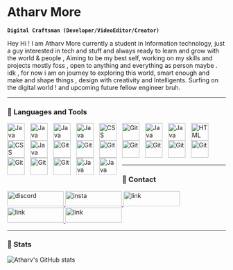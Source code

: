 # Atharv More

**`Digital Craftsman (Developer/VideoEditor/Creator)`**

Hey Hi ! I am Atharv More currently a student in Information technology, just a guy interested in tech and stuff and always ready to learn and grow with the world & people , Aiming to be my best self, working on my skills and projects mostly foss , open to anything and everything as person maybe . idk , for now i am on journey to exploring this world, smart enough and make and shape things , design with creativity and  Intelligents. Surfing on the digital world ! and upcoming future fellow engineer bruh.     

---

### 🧰 Languages and Tools


<img align="left" alt="Java" width="40px" style="padding-right:10px;" src="https://cdn.jsdelivr.net/gh/devicons/devicon/icons/python/python-original.svg"/>
<img align="left" alt="Java" width="40px" style="padding-right:10px;" src="https://cdn.jsdelivr.net/gh/devicons/devicon/icons/flutter/flutter-original.svg"/>
<img align="left" alt="Java" width="40px" style="padding-right:10px;" src="https://cdn.jsdelivr.net/gh/devicons/devicon/icons/dart/dart-original.svg"/>
<img align="left" alt="Java" width="40px" style="padding-right:10px;" src="https://cdn.jsdelivr.net/gh/devicons/devicon/icons/linux/linux-original.svg">
<img align="left" alt="CSS" width="40px" style="padding-right:10px;" src="https://cdn.jsdelivr.net/gh/devicons/devicon/icons/debian/debian-original.svg">
<img align="left" alt="Git" width="40px" style="padding-right:10px;" src="https://cdn.jsdelivr.net/gh/devicons/devicon/icons/vim/vim-original.svg"/>
<img align="left" alt="Java" width="40px" style="padding-right:10px;" src="https://cdn.jsdelivr.net/gh/devicons/devicon/icons/sqlite/sqlite-original.svg"/>
<img align="left" alt="Java" width="40px" style="padding-right:10px;" src="https://cdn.jsdelivr.net/gh/devicons/devicon/icons/javascript/javascript-original.svg">
<img align="left" alt="HTML" width="40px" style="padding-right:10px;" src="https://cdn.jsdelivr.net/gh/devicons/devicon/icons/html5/html5-plain.svg" />
<img align="left" alt="CSS" width="40px" style="padding-right:10px;" src="https://cdn.jsdelivr.net/gh/devicons/devicon/icons/css3/css3-plain.svg"/>
<img align="left" alt="Java" width="40px" style="padding-right:10px;" src="https://www.vectorlogo.zone/logos/firebase/firebase-icon.svg">
<img align="left" alt="Git" width="40px" style="padding-right:10px;" src="https://cdn.jsdelivr.net/gh/devicons/devicon/icons/git/git-original.svg" />
<img align="left" alt="Git" width="40px" style="padding-right:10px;" src="https://cdn.jsdelivr.net/gh/devicons/devicon/icons/nginx/nginx-original.svg"/>
<img align="left" alt="Git" width="40px" style="padding-right:10px;" src="https://cdn.jsdelivr.net/gh/devicons/devicon/icons/figma/figma-original.svg"/>
<img align="left" alt="Git" width="40px" style="padding-right:10px;" src="https://cdn.jsdelivr.net/gh/devicons/devicon/icons/android/android-plain-wordmark.svg"/>
<img align="left" alt="Git" width="40px" style="padding-right:10px;" src="https://cdn.jsdelivr.net/gh/devicons/devicon/icons/androidstudio/androidstudio-original.svg"/>

<br><br/>
<img align="left" alt="Git" width="40px" style="padding-right:10px;" src="https://www.vectorlogo.zone/logos/tensorflow/tensorflow-icon.svg"/>
<img align="left" alt="Git" width="40px" style="padding-right:10px;" src="https://cdn.jsdelivr.net/gh/devicons/devicon/icons/php/php-original.svg"/>
<img align="left" alt="Git" width="40px" style="padding-right:10px;" src="https://cdn.jsdelivr.net/gh/devicons/devicon/icons/vscode/vscode-original.svg"/>
<img align="left" alt="Git" width="40px" style="padding-right:10px;" src="https://cdn.jsdelivr.net/gh/devicons/devicon/icons/c/c-original.svg"/>
<img align="left" alt="Git" width="40px" style="padding-right:10px;" src="https://cdn.jsdelivr.net/gh/devicons/devicon/icons/gradle/gradle-plain.svg"/>
<img align="left" alt="Java" width="40px" style="padding-right:10px;" src="https://cdn.jsdelivr.net/gh/devicons/devicon/icons/django/django-plain.svg">
<img align="left" alt="Java" width="40px" style="padding-right:10px;" src="https://cdn.jsdelivr.net/gh/devicons/devicon/icons/bash/bash-original.svg"/>
<!--img align="left" alt="Java" width="40px" style="padding-right:10px;" src="https://cdn.jsdelivr.net/gh/devicons/devicon/icons/jupyter/jupyter-original.svg"/-->
<br><br/>

---

### 💬 Contact

<a href="https://discord.com/users/77963055128693964" rel="nofollow"> <img src="https://img.shields.io/badge/Discord-5865F2?style=for-the-badge&logo=discord&logoColor=white" alt="discord" style="max-width: 100%" width="130" height="35"> </a>
<a href="https://www.instagram.com/atharv_more3/" rel="nofollow"> <img src="https://img.shields.io/badge/Instagram-E4405F?style=for-the-badge&logo=instagram&logoColor=white" alt="insta" style="max-width: 100%;" width="130" height="35"> </a>
<a href="https://www.linkedin.com/in/atharv-more-409a5a240/" rel="nofollow"><img src="https://img.shields.io/badge/LinkedIn-0077B5?style=for-the-badge&logo=linkedin&logoColor=white" alt="link" style="max-width: 100%" width="130" height="35"/> </a>
<a href="https://twitter.com/AtharvM46335572" rel="nofollow"><img src="https://img.shields.io/badge/Twitter-1DA1F2?style=for-the-badge&logo=twitter&logoColor=white" alt="link" style="max-width: 100%" width="130" height="35"/> </a>
<a href="https://medium.com/@atharvmore20" rel="nofollow"><img src="https://img.shields.io/badge/Medium-12100E?style=for-the-badge&logo=medium&logoColor=white" alt="link" style="max-width: 100%" width="130" height="35"/> </a>

---

### 🔰 Stats

![Atharv's GitHub stats](https://github-readme-stats.vercel.app/api?username=inline-arc&show_icons=true&theme=ocean_dark)






